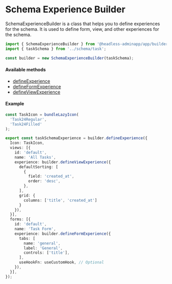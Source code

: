 # Schema Experience Builder

SchemaExperienceBuilder is a class that helps you to define experiences for the schema. It is used to define form, view, and other experiences for the schema.

```ts
import { SchemaExperienceBuilder } from '@headless-adminapp/app/builders';
import { taskSchema } from '../schema/task';

const builder = new SchemaExperienceBuilder(taskSchema);
```

#### Available methods

- [defineExperience](./define-experience.md)
- [defineFormExperience](./define-form-experience.md)
- [defineViewExperience](./define-view-experience.md)

#### Example

```ts title="experience/task.ts"
const TaskIcon = bundleLazyIcon(
  'Task24Regular',
  'Task24Filled'
);

export const taskSchemaExperience = builder.defineExperience({
  Icon: TaskIcon,
  views: [{
    id: 'default',
    name: 'All Tasks',
    experience: builder.defineViewExperience({
      defaultSorting: [
        {
          field: 'created_at',
          order: 'desc',
        },
      ],
      grid: {
        columns: ['title', 'created_at']
      }
    }),
  }],
  forms: [{
    id: 'default',
    name: 'Task Form',
    experience: builder.defineFormExperience({
      tabs: [
        name: 'general',
        label: 'General',
        controls: ['title'],
      ],
      useHookFn: useCustomHook, // Optional
    }),
  }],
});
```
